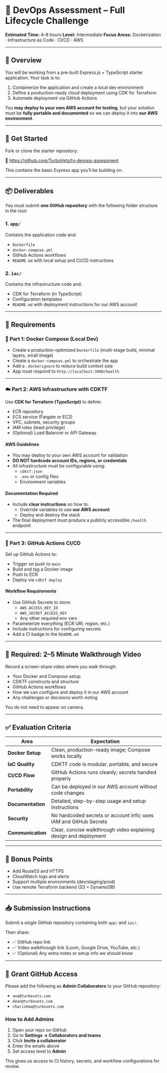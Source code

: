 # 🚀 DevOps Assessment – Full Lifecycle Challenge

**Estimated Time:** 4–8 hours
**Level:** Intermediate
**Focus Areas:** Dockerization · Infrastructure as Code · CI/CD · AWS

---

## 🧩 Overview

You will be working from a pre-built Express.js + TypeScript starter application. Your task is to:

1. Containerize the application and create a local dev environment
2. Define a production-ready cloud deployment using CDK for Terraform
3. Automate deployment via GitHub Actions

You **may deploy to your own AWS account for testing**, but your solution must be **fully portable and documented** so we can deploy it into **our AWS environment**.

---

## 🚀 Get Started

Fork or clone the starter repository:

🔗 https://github.com/TurboVets/tv-devops-assessment

This contains the basic Express app you’ll be building on.

---

## 📦 Deliverables

You must submit **one GitHub repository** with the following folder structure in the root:

### 1. `app/`

Contains the application code and:

- `Dockerfile`
- `docker-compose.yml`
- GitHub Actions workflows
- `README.md` with local setup and CI/CD instructions

### 2. `iac/`

Contains the infrastructure code and:

- CDK for Terraform (in TypeScript)
- Configuration templates
- `README.md` with deployment instructions for our AWS account

---

## 🧪 Requirements

### 🔧 Part 1: Docker Compose (Local Dev)

- Create a production-optimized `Dockerfile` (multi-stage build, minimal layers, small image)
- Create a `docker-compose.yml` to orchestrate the app
- Add a `.dockerignore` to reduce build context size
- App must respond to `http://localhost:3000/health`

---

### ☁️ Part 2: AWS Infrastructure with CDKTF

Use **CDK for Terraform (TypeScript)** to define:

- ECR repository
- ECS service (Fargate or EC2)
- VPC, subnets, security groups
- IAM roles (least privilege)
- (Optional) Load Balancer or API Gateway

#### AWS Guidelines

- You may deploy to your own AWS account for validation
- **DO NOT hardcode account IDs, regions, or credentials**
- All infrastructure must be configurable using:
  - `cdktf.json`
  - `.env` or config files
  - Environment variables

#### Documentation Required

- Include **clear instructions** on how to:
  - Override variables to use **our AWS account**
  - Deploy and destroy the stack
- The final deployment must produce a publicly accessible `/health` endpoint

---

### 🔁 Part 3: GitHub Actions CI/CD

Set up GitHub Actions to:

- Trigger on push to `main`
- Build and tag a Docker image
- Push to ECR
- Deploy via `cdktf deploy`

#### Workflow Requirements

- Use GitHub Secrets to store:
  - `AWS_ACCESS_KEY_ID`
  - `AWS_SECRET_ACCESS_KEY`
  - Any other required env vars
- Parameterize everything (ECR URI, region, etc.)
- Include instructions for configuring secrets
- Add a CI badge to the `README.md`

---

## 🎥 Required: 2–5 Minute Walkthrough Video

Record a screen-share video where you walk through:

- Your Docker and Compose setup
- CDKTF constructs and structure
- GitHub Actions workflows
- How we can configure and deploy it in our AWS account
- Any challenges or decisions worth noting

You do not need to appear on camera.

---

## ✅ Evaluation Criteria

| Area             | Expectation                                                              |
|------------------|---------------------------------------------------------------------------|
| **Docker Setup** | Clean, production-ready image; Compose works locally                     |
| **IaC Quality**  | CDKTF code is modular, portable, and secure                              |
| **CI/CD Flow**   | GitHub Actions runs cleanly; secrets handled properly                    |
| **Portability**  | Can be deployed in our AWS account without code changes                  |
| **Documentation**| Detailed, step-by-step usage and setup instructions                      |
| **Security**     | No hardcoded secrets or account info; uses IAM and GitHub Secrets        |
| **Communication**| Clear, concise walkthrough video explaining design and deployment        |

---

## 🧠 Bonus Points

- Add Route53 and HTTPS
- CloudWatch logs and alerts
- Support multiple environments (dev/staging/prod)
- Use remote Terraform backend (S3 + DynamoDB)

---

## 📥 Submission Instructions

Submit a single GitHub repository containing both `app/` and `iac/`.

Then share:

- ✅ GitHub repo link
- ✅ Video walkthrough link (Loom, Google Drive, YouTube, etc.)
- ✅ (Optional) Any extra notes or setup info we should know

---

## 🔐 Grant GitHub Access

Please add the following as **Admin Collaborators** to your GitHub repository:

- `ana@turbovets.com`
- `dean@turbovets.com`
- `charishma@turbovets.com`

### How to Add Admins

1. Open your repo on GitHub
2. Go to **Settings → Collaborators and teams**
3. Click **Invite a collaborator**
4. Enter the emails above
5. Set access level to **Admin**

This gives us access to CI history, secrets, and workflow configurations for review.
